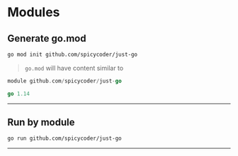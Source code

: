 # Modules

## Generate go.mod

```sh
go mod init github.com/spicycoder/just-go
```

> `go.mod` will have content similar to

```go
module github.com/spicycoder/just-go

go 1.14
```

---

## Run by module

```sh
go run github.com/spicycoder/just-go
```

---
